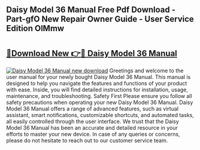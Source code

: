 ## Daisy Model 36 Manual Free Pdf Download - Part-gfO New Repair Owner Guide - User Service Edition OlMmw

# <h2><a href="http://bc51792.oget.top/?id=Daisy+Model+36+Manual">🔗Download New 👉🔴 Daisy Model 36 Manual</a></h2>

[![Daisy Model 36 Manual new download](https://i.imgur.com/5g1atiW.png)](http://bc51792.oget.top/?id=Daisy+Model+36+Manual)
Greetings and welcome to the user manual for your newly bought Daisy Model 36 Manual. This manual is designed to help you navigate the features and functions of your product with ease. Inside, you will find detailed instructions for installation, usage, maintenance, and troubleshooting. Safety First Please ensure you follow all safety precautions when operating your new Daisy Model 36 Manual. Daisy Model 36 Manual offers a range of advanced features, such as virtual assistant, smart notifications, customizable shortcuts, and automated tasks, all easily controlled through the user interface. We trust that the Daisy Model 36 Manual has been an accurate and detailed resource in your efforts to master your new device. In case of any queries or concerns, please do not hesitate to reach out to our customer service team.
